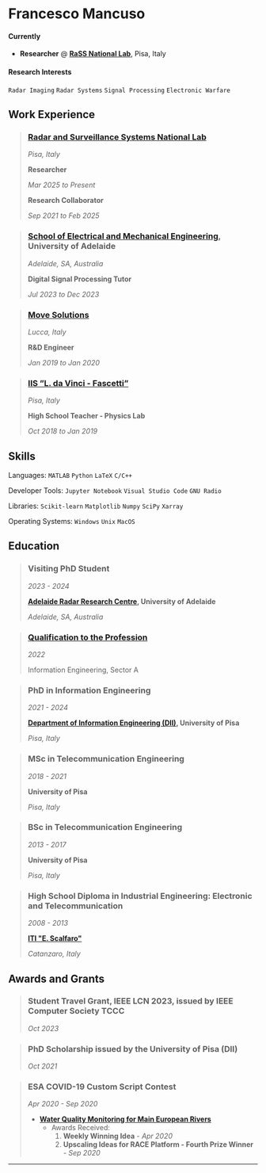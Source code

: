# **Francesco Mancuso**

#### Currently
- **Researcher** @ [**RaSS National Lab**](https://labrass.cnit.it), Pisa, Italy 

#### Research Interests
`Radar Imaging` `Radar Systems` `Signal Processing` `Electronic Warfare`

## Work Experience

> ### [Radar and Surveillance Systems National Lab](https://labrass.cnit.it)
> _Pisa, Italy_
>
> **Researcher**
> 
> _Mar 2025 to Present_
> 
> **Research Collaborator**
> 
> _Sep 2021 to Feb 2025_

> ### [School of Electrical and Mechanical Engineering](https://set.adelaide.edu.au/electrical-mechanical-engineering/), University of Adelaide
> _Adelaide, SA, Australia_
> 
> **Digital Signal Processing Tutor**
> 
> _Jul 2023 to Dec 2023_

> ### [Move Solutions](https://www.movesolutions.it)
> _Lucca, Italy_
> 
> **R&D Engineer**
> 
> _Jan 2019 to Jan 2020_

> ### [IIS ”L. da Vinci - Fascetti”](https://www.davincifascetti.it) 
> _Pisa, Italy_
> 
> **High School Teacher - Physics Lab**
> 
> _Oct 2018 to Jan 2019_

## Skills

Languages: `MATLAB` `Python` `LaTeX` `C/C++`

Developer Tools: `Jupyter Notebook` `Visual Studio Code` `GNU Radio`

Libraries: `Scikit-learn` `Matplotlib` `Numpy` `SciPy` `Xarray`

Operating Systems: `Windows` `Unix` `MacOS`

## Education

> ### Visiting PhD Student
> _2023 - 2024_
>
> **[Adelaide Radar Research Centre](https://www.adelaide.edu.au/radar/), University of Adelaide**
> 
> _Adelaide, SA, Australia_

> ### [Qualification to the Profession](https://www.ordineingegneripisa.it/istituzione/albo/?m=45j39350n5147e411)
> _2022_
>
> Information Engineering, Sector A

> ### PhD in Information Engineering
> _2021 - 2024_
>
> **[Department of Information Engineering (DII)](https://www.dii.unipi.it), University of Pisa**
> 
> _Pisa, Italy_

> ### MSc in Telecommunication Engineering
> _2018 - 2021_
> 
> **University of Pisa**
> 
> _Pisa, Italy_

> ### BSc in Telecommunication Engineering
> _2013 - 2017_
> 
> **University of Pisa**
> 
> _Pisa, Italy_

> ### High School Diploma in Industrial Engineering: Electronic and Telecommunication
> _2008 - 2013_
> 
> [**ITI "E. Scalfaro"**](https://www.itiscalfaro-cz.it)
> 
> _Catanzaro, Italy_

## Awards and Grants

> ### Student Travel Grant, IEEE LCN 2023, issued by IEEE Computer Society TCCC
> _Oct 2023_

> ### PhD Scholarship issued by the University of Pisa (DII)
> _Oct 2021_

> ### ESA COVID-19 Custom Script Contest
> _Apr 2020 - Sep 2020_
> - [**Water Quality Monitoring for Main European Rivers**](https://www.sentinel-hub.com/develop/community/contest-covid/)
>     * Awards Received:
>         1. **Weekly Winning Idea** - _Apr 2020_
>         2. **Upscaling Ideas for RACE Platform - Fourth Prize Winner** - _Sep 2020_

---
